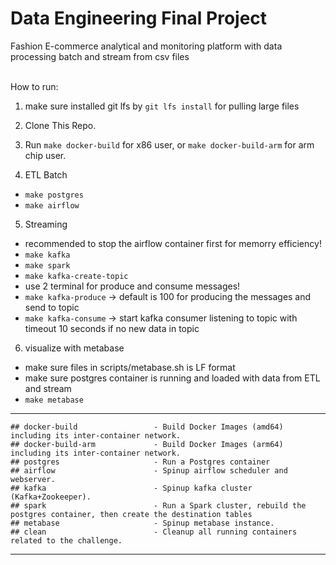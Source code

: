 # Data Engineering Final Project
Fashion E-commerce analytical and monitoring platform with data processing batch and stream from csv files
<br />
<br />

How to run:
1. make sure installed git lfs by `git lfs install` for pulling large files
2. Clone This Repo.
3. Run `make docker-build` for x86 user, or `make docker-build-arm` for arm chip user.

4. ETL Batch
  - `make postgres`
  - `make airflow`
  

5. Streaming
 - recommended to stop the airflow container first for memorry efficiency!
  - `make kafka`
  - `make spark`
  - `make kafka-create-topic`
  - use 2 terminal for produce and consume messages!
  - `make kafka-produce` -> default is 100 for producing the messages and send to topic
  - `make kafka-consume` -> start kafka consumer listening to topic with timeout 10 seconds if no new data in topic

6. visualize with metabase
  - make sure files in scripts/metabase.sh is LF format
  - make sure postgres container is running and loaded with data from ETL and stream
  - `make metabase`

---
```
## docker-build                 - Build Docker Images (amd64) including its inter-container network.
## docker-build-arm             - Build Docker Images (arm64) including its inter-container network.
## postgres                     - Run a Postgres container
## airflow                      - Spinup airflow scheduler and webserver.
## kafka                        - Spinup kafka cluster (Kafka+Zookeeper).
## spark                        - Run a Spark cluster, rebuild the postgres container, then create the destination tables
## metabase                     - Spinup metabase instance.
## clean                        - Cleanup all running containers related to the challenge.
```
---